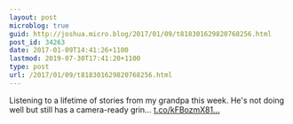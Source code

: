 ```yaml
---
layout: post
microblog: true
guid: http://joshua.micro.blog/2017/01/09/t818301629820768256.html
post_id: 34263
date: 2017-01-09T14:41:26+1100
lastmod: 2019-07-30T17:41:20+1100
type: post
url: /2017/01/09/t818301629820768256.html
---
```

Listening to a lifetime of stories from my grandpa this week. He's not doing well but still has a camera-ready grin… [t.co/kFBozmX81...](https://t.co/kFBozmX81I)
